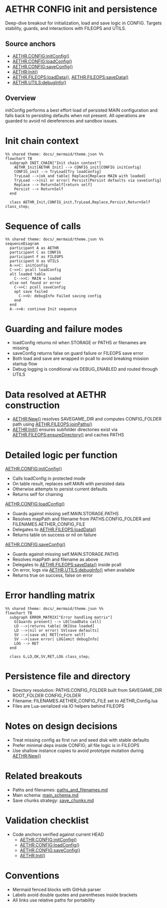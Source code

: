 # AETHR CONFIG init and persistence

Deep-dive breakout for initialization, load and save logic in CONFIG. Targets stability, guards, and interactions with FILEOPS and UTILS.

## Source anchors

- [AETHR.CONFIG:initConfig()](https://github.com/Gh0st352/AETHR/blob/main/dev/CONFIG_.lua#L364)
- [AETHR.CONFIG:loadConfig()](https://github.com/Gh0st352/AETHR/blob/main/dev/CONFIG_.lua#L380)
- [AETHR.CONFIG:saveConfig()](https://github.com/Gh0st352/AETHR/blob/main/dev/CONFIG_.lua#L404)
- [AETHR:Init()](https://github.com/Gh0st352/AETHR/blob/main/dev/AETHR.lua#L199)
- [AETHR.FILEOPS:loadData()](https://github.com/Gh0st352/AETHR/blob/main/dev/FILEOPS_.lua#L173), [AETHR.FILEOPS:saveData()](https://github.com/Gh0st352/AETHR/blob/main/dev/FILEOPS_.lua#L155)
- [AETHR.UTILS:debugInfo()](https://github.com/Gh0st352/AETHR/blob/main/dev/UTILS.lua#L79)

## Overview

initConfig performs a best effort load of persisted MAIN configuration and falls back to persisting defaults when not present. All operations are guarded to avoid nil dereferences and sandbox issues.

# Init chain context

```mermaid
%% shared theme: docs/_mermaid/theme.json %%
flowchart TB
  subgraph INIT_CHAIN["Init chain context"]
    AETHR_Init[AETHR Init] --> CONFIG_init[CONFIG initConfig]
    CONFIG_init --> TryLoad[Try loadConfig]
    TryLoad -->|ok and table| Replace[Replace MAIN with loaded]
    TryLoad -->|nil or error| Persist[Persist defaults via saveConfig]
    Replace --> ReturnSelf[return self]
    Persist --> ReturnSelf
  end

  class AETHR_Init,CONFIG_init,TryLoad,Replace,Persist,ReturnSelf class_step;
```

# Sequence of calls

```mermaid
%% shared theme: docs/_mermaid/theme.json %%
sequenceDiagram
  participant A as AETHR
  participant C as CONFIG
  participant F as FILEOPS
  participant U as UTILS
  A->>C: initConfig
  C->>C: pcall loadConfig
  alt loaded table
    C-->>C: MAIN = loaded
  else not found or error
    C->>C: pcall saveConfig
    opt save failed
      C->>U: debugInfo Failed saving config
    end
  end
  A-->>A: continue Init sequence
```

# Guarding and failure modes

- loadConfig returns nil when STORAGE or PATHS or filenames are missing
- saveConfig returns false on guard failure or FILEOPS save error
- Both load and save are wrapped in pcall to avoid breaking mission startup flow
- Debug logging is conditional via DEBUG_ENABLED and routed through UTILS

# Data resolved at AETHR construction

- [AETHR:New()](https://github.com/Gh0st352/AETHR/blob/main/dev/AETHR.lua#L65) resolves SAVEGAME_DIR and computes CONFIG_FOLDER path using [AETHR.FILEOPS:joinPaths()](https://github.com/Gh0st352/AETHR/blob/main/dev/FILEOPS_.lua#L37)
- [AETHR:Init()](https://github.com/Gh0st352/AETHR/blob/main/dev/AETHR.lua#L199) ensures subfolder directories exist via [AETHR.FILEOPS:ensureDirectory()](https://github.com/Gh0st352/AETHR/blob/main/dev/FILEOPS_.lua#L46) and caches PATHS

# Detailed logic per function

[AETHR.CONFIG:initConfig()](https://github.com/Gh0st352/AETHR/blob/main/dev/CONFIG_.lua#L364)
- Calls loadConfig in protected mode
- On table result, replaces self.MAIN with persisted data
- Otherwise attempts to persist current defaults
- Returns self for chaining

[AETHR.CONFIG:loadConfig()](https://github.com/Gh0st352/AETHR/blob/main/dev/CONFIG_.lua#L380)
- Guards against missing self.MAIN.STORAGE.PATHS
- Resolves mapPath and filename from PATHS.CONFIG_FOLDER and FILENAMES.AETHER_CONFIG_FILE
- Delegates to [AETHR.FILEOPS:loadData()](https://github.com/Gh0st352/AETHR/blob/main/dev/FILEOPS_.lua#L173)
- Returns table on success or nil on failure

[AETHR.CONFIG:saveConfig()](https://github.com/Gh0st352/AETHR/blob/main/dev/CONFIG_.lua#L404)
- Guards against missing self.MAIN.STORAGE.PATHS
- Resolves mapPath and filename as above
- Delegates to [AETHR.FILEOPS:saveData()](https://github.com/Gh0st352/AETHR/blob/main/dev/FILEOPS_.lua#L155) inside pcall
- On error, logs via [AETHR.UTILS:debugInfo()](https://github.com/Gh0st352/AETHR/blob/main/dev/UTILS.lua#L79) when available
- Returns true on success, false on error

# Error handling matrix

```mermaid
%% shared theme: docs/_mermaid/theme.json %%
flowchart TB
  subgraph ERROR_MATRIX["Error handling matrix"]
    G[Guards present] --> LD[loadData call]
    LD -->|returns table| OK[Use loaded]
    LD -->|nil or error| SV[save defaults]
    SV -->|save ok| RET[return self]
    SV -->|save error| LOG[emit debugInfo]
    LOG --> RET
  end

  class G,LD,OK,SV,RET,LOG class_step;
```

# Persistence file and directory

- Directory resolution: PATHS.CONFIG_FOLDER built from SAVEGAME_DIR ROOT_FOLDER CONFIG_FOLDER
- Filename: FILENAMES.AETHER_CONFIG_FILE set to AETHR_Config.lua
- Files are Lua-serialized via IO helpers behind FILEOPS

# Notes on design decisions

- Treat missing config as first run and seed disk with stable defaults
- Prefer minimal deps inside CONFIG; all file logic is in FILEOPS
- Use shallow instance copies to avoid prototype mutation during [AETHR:New()](https://github.com/Gh0st352/AETHR/blob/main/dev/AETHR.lua#L65)

# Related breakouts

- Paths and filenames: [paths_and_filenames.md](./paths_and_filenames.md)
- Main schema: [main_schema.md](./main_schema.md)
- Save chunks strategy: [save_chunks.md](./save_chunks.md)

# Validation checklist

- Code anchors verified against current HEAD
  - [AETHR.CONFIG:initConfig()](https://github.com/Gh0st352/AETHR/blob/main/dev/CONFIG_.lua#L364)
  - [AETHR.CONFIG:loadConfig()](https://github.com/Gh0st352/AETHR/blob/main/dev/CONFIG_.lua#L380)
  - [AETHR.CONFIG:saveConfig()](https://github.com/Gh0st352/AETHR/blob/main/dev/CONFIG_.lua#L404)
  - [AETHR:Init()](https://github.com/Gh0st352/AETHR/blob/main/dev/AETHR.lua#L199)

# Conventions

- Mermaid fenced blocks with GitHub parser
- Labels avoid double quotes and parentheses inside brackets
- All links use relative paths for portability